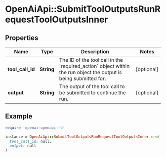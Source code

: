 # OpenAiApi::SubmitToolOutputsRunRequestToolOutputsInner

## Properties

| Name | Type | Description | Notes |
| ---- | ---- | ----------- | ----- |
| **tool_call_id** | **String** | The ID of the tool call in the &#x60;required_action&#x60; object within the run object the output is being submitted for. | [optional] |
| **output** | **String** | The output of the tool call to be submitted to continue the run. | [optional] |

## Example

```ruby
require 'openai-openapi-rb'

instance = OpenAiApi::SubmitToolOutputsRunRequestToolOutputsInner.new(
  tool_call_id: null,
  output: null
)
```

